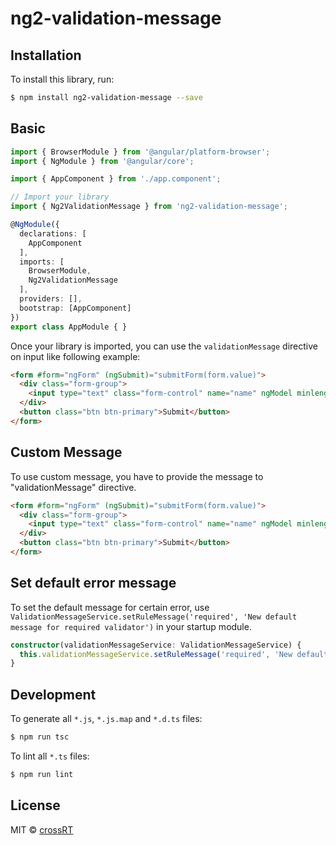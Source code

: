 # ng2-validation-message

## Installation

To install this library, run:

```bash
$ npm install ng2-validation-message --save
```

## Basic

```typescript
import { BrowserModule } from '@angular/platform-browser';
import { NgModule } from '@angular/core';

import { AppComponent } from './app.component';

// Import your library
import { Ng2ValidationMessage } from 'ng2-validation-message';

@NgModule({
  declarations: [
    AppComponent
  ],
  imports: [
    BrowserModule,
    Ng2ValidationMessage
  ],
  providers: [],
  bootstrap: [AppComponent]
})
export class AppModule { }
```

Once your library is imported, you can use the `validationMessage` directive on input like following example:
```html
<form #form="ngForm" (ngSubmit)="submitForm(form.value)">
  <div class="form-group">
    <input type="text" class="form-control" name="name" ngModel minlength="5" validationMessage>
  </div>
  <button class="btn btn-primary">Submit</button>
</form>
```

## Custom Message
To use custom message, you have to provide the message to "validationMessage" directive.
```html
<form #form="ngForm" (ngSubmit)="submitForm(form.value)">
  <div class="form-group">
    <input type="text" class="form-control" name="name" ngModel minlength="5" validationMessage="This is a custom message for this field">
  </div>
  <button class="btn btn-primary">Submit</button>
</form>
```

## Set default error message
To set the default message for certain error, use `ValidationMessageService.setRuleMessage('required', 'New default message for required validator')` in your startup module.

```typescript
constructor(validationMessageService: ValidationMessageService) {
  this.validationMessageService.setRuleMessage('required', 'New default message');
}
```

## Development

To generate all `*.js`, `*.js.map` and `*.d.ts` files:

```bash
$ npm run tsc
```

To lint all `*.ts` files:

```bash
$ npm run lint
```

## License

MIT © [crossRT](mailto:ray.low@appxtream.com)
